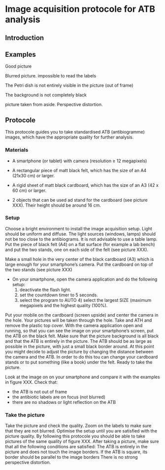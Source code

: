 # Image acquisition protocole for ATB analysis #

## Introduction ##

## Examples ##

Good picture

Blurred picture.
impossible to read the labels

The Petri dish is not entirely visible in the picture (out of frame)

The background is not completely black

picture taken from aside. Perspective distortion.


## Protocole ##

This protocole guides you to take standardised ATB (antibiogramme) images, which have the appropriate quality for further analysis.


### Materials ###

- A smartphone (or tablet) with camera (resolution ≥ 12 megapixels)

- A rectangular piece of matt black felt, which has the size of an A4 (21x30 cm) or larger.

- A rigid sheet of matt black cardboard, which has the size of an A3 (42 x 60 cm)  or larger.
- 2 objects that can be used ad stand for the cardboard (see picture XXX). Their height should be around 16 cm.


### Setup ###

Choose a bright environment to install the image acquisition setup. Light should be uniform and diffuse. The light sources (windows, lamps) should not be too close to the antibiograms. It is not advisable to use a table lamp.
Put the piece of black felt (A4) on a flat surface (for example a lab bench) and put the two stands, one on each side of the felt (see picture XXX).

Make a small hole in the very center of the black cardboard (A3) which is large enough for your smartphone’s camera.
Put the cardboard on top of the two stands (see picture XXX)
- On your smartphone, open the camera application and do the following setup:
	1) deactivate the flash light.
	2) set the countdown timer to 5 seconds.
	3) select the program to AUTO 4) select the largest SIZE (maximum megapixels and the highest quality (100%). 
	
Put your mobile on the cardboard (screen upside) and center the camera in the hole. Your pictures will be taken through the hole.
Take and ATH and remove the plastic top cover. With the camera application open and running, so that you can see the image on your smartphone’s screen,  put the ATB on the black felt.
Make sure that the picture background is all black and that the ATB is entirely in the picture. The ATB should be as large as possible in the picture, with just a small black border around.
At this point you might decide to adjust the picture by changing the distance between the camera and the ATB.  In order to do this tou can change your cardboard stands or to put something (like a book) under the felt.
Ready to take the picture.

Look at the image on on your smartphone and compare it with the examples in figure XXX.
Check that:
- the ATB is not out of frame
- the antibiotic labels are on focus (not blurred)
- there are no shadows or light reflection on the ATB

### Take the picture ###

Take the picture and check the quality. Zoom on the labels to make sure that they are not blurred. 
Optimise the setup until you are satisfied with the picture quality. By following this protocole you should be able to take pictures of the same quality of figure XXX.
After taking a picture, make sure that all the following conditions are satisfied:
The ATB is entirely in the picture and does not touch the image borders.
If the ATB is square, its border should be parallel to the image borders
There is no strong perspective distortion. 

